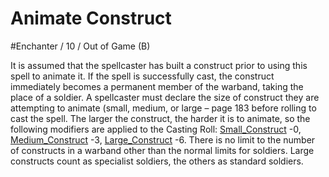 # Animate Construct
#Enchanter / 10 / Out of Game (B)

It is assumed that the spellcaster has built a construct prior to using this spell to animate it. If the spell is successfully cast, the construct immediately becomes a permanent member of the warband, taking the place of a soldier. A spellcaster must declare the size of construct they are attempting to animate (small, medium, or large – page 183 before rolling to cast the spell. The larger the construct, the harder it is to animate, so the following modifiers are applied to the Casting Roll: [Small_Construct](../monsters/Small_Construct.md) -0, [Medium_Construct](../monsters/Medium_Construct.md) -3, [Large_Construct](../monsters/Large_Construct.md) -6. There is no limit to the number of constructs in a warband other than the normal limits for soldiers. Large constructs count as specialist soldiers, the others as standard soldiers.